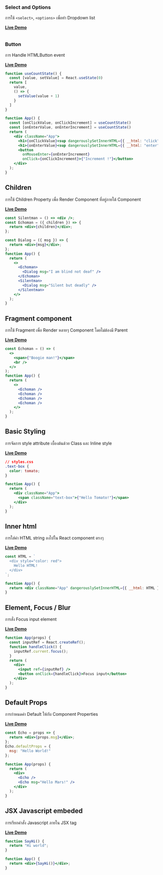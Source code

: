 

### Select and Options
การใช้ `<select>`, `<options>` เพื่อทำ Dropdown list

**[Live Demo]()**

```jsx
```

### Button
การ Handle HTMLButton event

**[Live Demo](https://codesandbox.io/s/wkv2n1r6lk)**

```jsx
function useCountState() {
  const [value, setValue] = React.useState(0)
  return [
    value,
    () => {
      setValue(value + 1)
    }
  ]
}

function App() {
  const [onClickValue, onClickIncrement] = useCountState()
  const [onEnterValue, onEnterIncrement] = useCountState()
  return (
    <div className="App">
      <h1>{onClickValue}<sup dangerouslySetInnerHTML={{ __html: "click" }} /></h1>
      <h1>{onEnterValue}<sup dangerouslySetInnerHTML={{ __html: "enter" }} /></h1>
      <button
        onMouseEnter={onEnterIncrement}
        onClick={onClickIncrement}>{"Increment !"}</button>
    </div>
  );
}
```



## Children

การใช้ Children Property เพื่อ Render Component ที่อยู่ภายใต้ Component

**[Live Demo](https://codesandbox.io/s/1o4jzj57v4)**

```jsx
const Silentman = () => <div />;
const Echoman = ({ children }) => {
  return <div>{children}</div>;
};

const Dialog = ({ msg }) => {
  return <div>{msg}</div>;
};
function App() {
  return (
    <>
      <Echoman>
        <Dialog msg="I am blind not deaf" />
      </Echoman>
      <Silentman>
        <Dialog msg="Silent but deadly" />
      </Silentman>
    </>
  );
}
```

## Fragment component

การใช้ Fragment เพื่อ Render หลายๆ Component โดยไม่ต้องมี Parent

**[Live Demo](https://codesandbox.io/s/zl4o2r6o23)**

```jsx
const Echoman = () => (
  <>
    <span>{"Boogie man!"}</span>
    <br />
  </>
);
function App() {
  return (
    <>
      <Echoman />
      <Echoman />
      <Echoman />
      <Echoman />
    </>
  );
}
```

## Basic Styling

การจัดการ style attribute เบื้องต้นด้วย Class และ Inline style

**[Live Demo](https://codesandbox.io/s/5k999x1mr4)**

```css
// styles.css
.text-box {
  color: tomato;
}
```

```jsx
function App() {
  return (
    <div className="App">
      <span className="text-box">{"Hello Tomato!"}</span>
    </div>
  );
}
```

## Inner html

การใส่ค่า HTML string ลงไปใน React component ตรงๆ

**[Live Demo](https://codesandbox.io/s/nwqlykv0xl)**

```jsx
const HTML = `
  <div style="color: red">
    Hello HTML!
  </div>
`;

function App() {
  return <div className="App" dangerouslySetInnerHTML={{ __html: HTML }} />;
}
```

## Element, Focus / Blur

การสั่ง Focus input element

**[Live Demo](https://codesandbox.io/s/n15or2wlkl)**

```jsx
function App(props) {
  const inputRef = React.createRef();
  function handleClick() {
    inputRef.current.focus();
  }
  return (
    <div>
      <input ref={inputRef} />
      <button onClick={handleClick}>Focus input</button>
    </div>
  );
}
```

## Default Props

การกำหนดค่า Default ให้กับ Component Properties

**[Live Demo](https://codesandbox.io/s/9z33pyx6ry)**

```jsx
const Echo = props => {
  return <div>{props.msg}</div>;
};
Echo.defaultProps = {
  msg: "Hello World!"
};

function App(props) {
  return (
    <div>
      <Echo />
      <Echo msg="Hello Mars!" />
    </div>
  );
}
```

## JSX Javascript embeded

การเรียกคำสั่ง Javascript ภายใน JSX tag

**[Live Demo](https://codesandbox.io/s/52ry62kzpk)**

```jsx
function SayHi() {
  return "Hi world";
}

function App() {
  return <div>{SayHi()}</div>;
}
```
